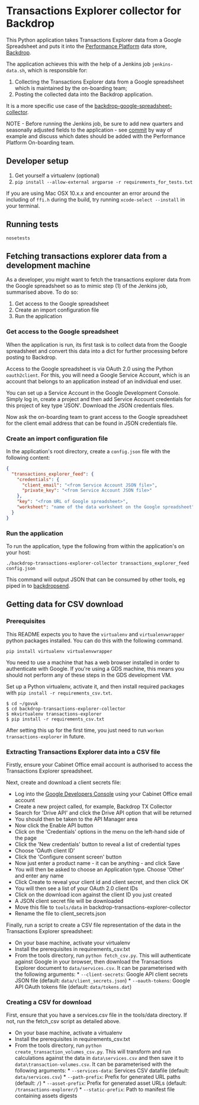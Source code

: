 # Transactions Explorer collector for Backdrop

This Python application takes Transactions Explorer data from a Google Spreadsheet
and puts it into the [Performance Platform][pp] data store, [Backdrop][].

[pp]: https://www.gov.uk/performance
[Backdrop]: https://github.com/alphagov/backdrop


The application achieves this with the help of a Jenkins job `jenkins-data.sh`, which is responsible
for:

1. Collecting the Transactions Explorer data from a Google spreadsheet which
is maintained by the on-boarding team;
2. Posting the collected data into the Backdrop application.

It is a more specific use case of the [backdrop-google-spreadsheet-collector][].

NOTE - Before running the Jenkins job, be sure to add new quarters and seasonally adjusted
fields to the application - see [commit][] by way of example and discuss which dates should be
added with the Performance Platform On-boarding team.

[commit]: https://github.com/alphagov/backdrop-transactions-explorer-collector/commit/dd5567f01bb9afcb0ea4190de015a91af550b18f

[backdrop-google-spreadsheet-collector]: https://github.com/alphagov/backdrop-google-spreadsheet-collector

## Developer setup

1. Get yourself a virtualenv (optional)
2. `pip install --allow-external argparse -r requirements_for_tests.txt`

If you are using Mac OSX 10.x.x and encounter an error around the including of
`ffi.h` during the build, try running `xcode-select --install` in your terminal.

## Running tests

`nosetests`

## Fetching transactions explorer data from a development machine

As a developer, you might want to fetch the transactions explorer data from
the Google spreadsheet so as to mimic step (1) of the Jenkins job, summarised above.
To do so:

1. Get access to the Google spreadsheet
2. Create an import configuration file
3. Run the application

### Get access to the Google spreadsheet

When the application is run, its first task is to collect data from the Google spreadsheet and
convert this data into a dict for further processing before posting to Backdrop.

Access to the Google spreadsheet is via OAuth 2.0 using the Python `oauth2client`. For this,
you will need a Google Service Account, which is an account that belongs to an application
instead of an individual end user.

You can set up a Service Account in the Google Development Console. Simply log in,
create a project and then add Service Account credentials for this project of key
type 'JSON'. Download the JSON credentials files.

Now ask the on-boarding team to grant access to the Google spreadsheet for the client
email address that can be found in JSON credentials file.

### Create an import configuration file

In the application's root directory, create a `config.json` file with the following
content:

```json
{
  "transactions_explorer_feed": {
    "credentials": {
      "client_email": "<from Service Account JSON file>",
      "private_key": "<from Service Account JSON file>"
    },
    "key": "<from URL of Google spreadsheet>",
    "worksheet": "name of the data worksheet on the Google spreadsheet"
  }
}
```

### Run the application

To run the application, type the following from within the application's
on your host:

`./backdrop-transactions-explorer-collector transactions_explorer_feed config.json`

This command will output JSON that can be consumed by other tools, eg piped
in to [backdropsend](https://github.com/alphagov/backdropsend).

## Getting data for CSV download

### Prerequisites

This README expects you to have the `virtualenv` and `virtualenvwrapper` python packages installed. You can do this with the following command.

```
pip install virtualenv virtualenvwrapper
```

You need to use a machine that has a web browser installed in order to
authenticate with Google. If you're using a GDS machine, this means you should
not perform any of these steps in the GDS development VM.

Set up a Python virtualenv, activate it, and then install required packages
with `pip install -r requirements_csv.txt`.

    $ cd ~/govuk
    $ cd backdrop-transactions-explorer-collector
    $ mkvirtualenv transactions-explorer
    $ pip install -r requirements_csv.txt

After setting this up for the first time, you just need to run
`workon transactions-explorer` in future.

### Extracting Transactions Explorer data into a CSV file

Firstly, ensure your Cabinet Office email account is authorised to access the
Transactions Explorer spreadsheet.

Next, create and download a client secrets file:

* Log into the [Google Developers Console][google console] using your Cabinet Office email account
* Create a new project called, for example, Backdrop TX Collector
* Search for 'Drive API' and click the Drive API option that will be returned
* You should then be taken to the API Manager area
* Now click the Enable API button
* Click on the 'Credentials' options in the menu on the left-hand side of the page
* Click the 'New credentials' button to reveal a list of credential types
* Choose 'OAuth client ID'
* Click the 'Configure consent screen' button
* Now just enter a product name - it can be anything - and click Save
* You will then be asked to choose an Application type. Choose 'Other' and enter any name
* Click Create to reveal your client id and client secret, and then click OK
* You will then see a list of your OAuth 2.0 client IDs
* Click on the download icon against the client ID you just created
* A JSON client secret file will be downloaded
* Move this file to `tools/data` in backdrop-transactions-explorer-collector
* Rename the file to client_secrets.json

[google console]: https://console.developers.google.com/

Finally, run a script to create a CSV file representation of the data in the Transactions Explorer spreadsheet:

* On your base machine, activate your virtualenv
* Install the prerequisites in requirements_csv.txt
* From the tools directory, run `python fetch_csv.py`. This will authenticate against Google in your browser, then download the Transactions Explorer document to `data/services.csv`. It can be parameterised with the following arguments:
      * `--client-secrets`: Google API client secrets JSON file (default: `data/client_secrets.json`)
      * `--oauth-tokens`: Google API OAuth tokens file (default: `data/tokens.dat`)

### Creating a CSV for download

First, ensure that you have a services.csv file in the tools/data directory. If not, run the fetch_csv script as detailed above.

* On your base machine, activate a virtualenv
* Install the prerequisites in requirements_csv.txt
* From the tools directory, run `python create_transaction_volumes_csv.py`. This will transform and run calculations against the data in `data\services.csv` and then save it to `data\transaction-volumes.csv`. It can be parameterised with the following arguments:
      * `--services-data`: Services CSV datafile (default: `data/services.csv`)
      * `--path-prefix`: Prefix for generated URL paths (default: `/`)
      * `--asset-prefix`: Prefix for generated asset URLs (default: `/transactions-explorer/`)
      * `--static-prefix`: Path to manifest file containing assets digests


